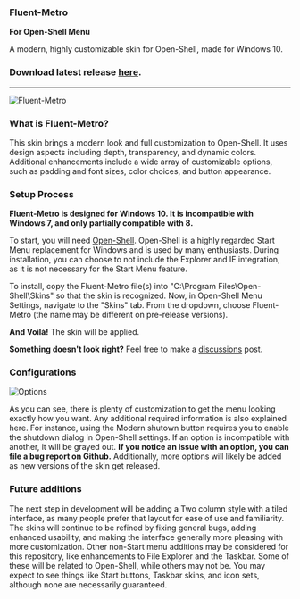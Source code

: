 ### Fluent-Metro
**For Open-Shell Menu**

A modern, highly customizable skin for Open-Shell, made for Windows 10.

### Download latest release [here](https://github.com/bonzibudd/Fluent-Metro/releases).

- - -

![Fluent-Metro](https://user-images.githubusercontent.com/61938331/111893522-a5f2e680-89d9-11eb-83c1-82e1b64f4889.png)

### What is Fluent-Metro?

This skin brings a modern look and full customization to Open-Shell. It uses design aspects including depth, transparency, and dynamic colors. Additional enhancements include a wide array of customizable options, such as padding and font sizes, color choices, and button appearance. 

### Setup Process
**Fluent-Metro is designed for Windows 10. It is incompatible with Windows 7, and only partially compatible with 8.**

To start, you will need [Open-Shell](https://github.com/Open-Shell/Open-Shell-Menu/releases). Open-Shell is a highly regarded Start Menu replacement for Windows and is used by many enthusiasts. During installation, you can choose to not include the Explorer and IE integration, as it is not necessary for the Start Menu feature.

To install, copy the Fluent-Metro file(s) into "C:\Program Files\Open-Shell\Skins" so that the skin is recognized. Now, in Open-Shell Menu Settings, navigate to the "Skins" tab. From the dropdown, choose Fluent-Metro (the name may be different on pre-release versions).

**And Voilà!** The skin will be applied.

**Something doesn't look right?** Feel free to make a [discussions](https://github.com/bonzibudd/Fluent-Metro/discussions) post.

### Configurations

![Options](https://user-images.githubusercontent.com/61938331/111893273-fe28e900-89d7-11eb-863d-ef05338f04a9.png)

As you can see, there is plenty of customization to get the menu looking exactly how you want. Any additional required information is also explained here. For instance, using the Modern shutown button requires you to enable the shutdown dialog in Open-Shell settings. If an option is incompatible with another, it will be grayed out. **If you notice an issue with an option, you can file a bug report on Github.** Additionally, more options will likely be added as new versions of the skin get released.

### Future additions

The next step in development will be adding a Two column style with a tiled interface, as many people prefer that layout for ease of use and familiarity. The skins will continue to be refined by fixing general bugs, adding enhanced usability, and making the interface generally more pleasing with more customization. Other non-Start menu additions may be considered for this repository, like enhancements to File Explorer and the Taskbar. Some of these will be related to Open-Shell, while others may not be. You may expect to see things like Start buttons, Taskbar skins, and icon sets, although none are necessarily guaranteed.
